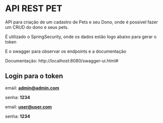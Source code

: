 # API REST PET

API para criação de um cadastro de Pets e seu Dono, onde é possivel fazer um CRUD do dono e seus pets.

É utilizado o SpringSecurity, onde os dados estão logo abaixo para gerar o token

E o swagger para observar os endpoints e a documentação

Documentação: http://localhost:8080/swagger-ui.html#

## Login para o token
email: **admin@admin.com**

senha: **1234**

email: **user@user.com**

senha: **1234**
